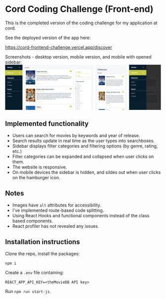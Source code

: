 # Cord Coding Challenge (Front-end)

This is the completed version of the coding challenge for my application at cord.

See the deployed version of the app here: 

https://cord-frontend-challenge.vercel.app/discover

Screenshots - desktop version, mobile version, and mobile with opened sidebar:
![](https://github.com/lumenwrites/cord-frontend-challenge/blob/main/assets/completed-app.png)

## Implemented functionality

- Users can search for movies by keywords and year of release.
- Search results update in real time as the user types into searchboxes.
- Sidebar displays filter categories and filtering options (by genre, rating, etc.)
- Filter categories can be expanded and collapsed when user clicks on them.
- The website is responsive. 
- On mobile devices the sidebar is hidden, and sildes out when user clicks on the hamburger icon.

## Notes
- Images have `alt` attributes for accessibility.
- I've implemented route-based code splitting.
- Using React Hooks and functional components instead of the class based components.
- React profiler has not revealed any issues.


## Installation instructions
Clone the repo, install the packages:
```
npm i
```

Create a `.env` file containing:
```
REACT_APP_API_KEY=<theMovieDB API key>
```

Run `npm run start-js`.
